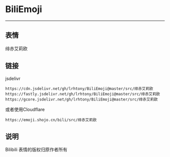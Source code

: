 # BiliEmoji
---
## 表情
绯赤艾莉欧
## 链接
jsdelivr
```
https://cdn.jsdelivr.net/gh/lrhtony/BiliEmoji@master/src/绯赤艾莉欧
https://fastly.jsdelivr.net/gh/lrhtony/BiliEmoji@master/src/绯赤艾莉欧
https://gcore.jsdelivr.net/gh/lrhtony/BiliEmoji@master/src/绯赤艾莉欧
```
或者使用Cloudflare
```
https://emoji.shojo.cn/bili/src/绯赤艾莉欧
```
## 说明
Bilibili 表情的版权归原作者所有
